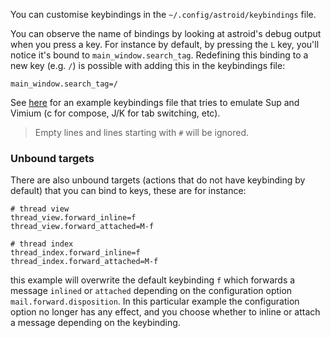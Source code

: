 You can customise keybindings in the `~/.config/astroid/keybindings` file.

You can observe the name of bindings by looking at astroid's debug output when you press a key. For instance by default, by pressing the `L` key, you'll notice it's bound to `main_window.search_tag`. Redefining this binding to a new key (e.g. `/`) is possible with adding this in the keybindings file:

```
main_window.search_tag=/ 
```

See [here](https://github.com/aliceriot/dotfiles/blob/master/astroid/keybindings) for an example keybindings file that tries to emulate Sup and Vimium (c for compose, J/K for tab switching, etc).

> Empty lines and lines starting with `#` will be ignored.

### Unbound targets

There are also unbound targets (actions that do not have keybinding by default) that you can bind to keys, these are for instance:

```
# thread view
thread_view.forward_inline=f
thread_view.forward_attached=M-f

# thread index
thread_index.forward_inline=f
thread_index.forward_attached=M-f
```

this example will overwrite the default keybinding `f` which forwards a message `inlined` or `attached` depending on the configuration option `mail.forward.disposition`. In this particular example the configuration option no longer has any effect, and you choose whether to inline or attach a message depending on the keybinding.